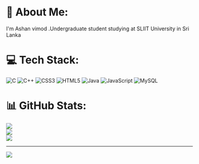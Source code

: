 # 💫 About Me:
I'm Ashan vimod .Undergraduate student studying at SLIIT University in Sri Lanka

# 💻 Tech Stack:
![C](https://img.shields.io/badge/c-%2300599C.svg?style=for-the-badge&logo=c&logoColor=white) ![C++](https://img.shields.io/badge/c++-%2300599C.svg?style=for-the-badge&logo=c%2B%2B&logoColor=white) ![CSS3](https://img.shields.io/badge/css3-%231572B6.svg?style=for-the-badge&logo=css3&logoColor=white) ![HTML5](https://img.shields.io/badge/html5-%23E34F26.svg?style=for-the-badge&logo=html5&logoColor=white) ![Java](https://img.shields.io/badge/java-%23ED8B00.svg?style=for-the-badge&logo=openjdk&logoColor=white) ![JavaScript](https://img.shields.io/badge/javascript-%23323330.svg?style=for-the-badge&logo=javascript&logoColor=%23F7DF1E) ![MySQL](https://img.shields.io/badge/mysql-%2300000f.svg?style=for-the-badge&logo=mysql&logoColor=white)
# 📊 GitHub Stats:
![](https://github-readme-stats.vercel.app/api?username=AVJayasundara&theme=dark&hide_border=false&include_all_commits=false&count_private=false)<br/>
![](https://github-readme-streak-stats.herokuapp.com/?user=AVJayasundara&theme=dark&hide_border=false)<br/>
![](https://github-readme-stats.vercel.app/api/top-langs/?username=AVJayasundara&theme=dark&hide_border=false&include_all_commits=false&count_private=false&layout=compact)

---
[![](https://visitcount.itsvg.in/api?id=AVJayasundara&label=Profile%20Views&color=12&icon=0&pretty=false)](https://visitcount.itsvg.in)

<!-- Proudly created with GPRM ( https://gprm.itsvg.in ) -->
